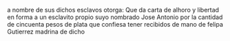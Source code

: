 a nombre de sus dichos esclavos otorga: Que da carta de alhoro y libertad en forma a un esclavito propio suyo nombrado Jose Antonio por la cantidad de cincuenta pesos de plata que confiesa tener recibidos de mano de felipa Gutierrez madrina de dicho